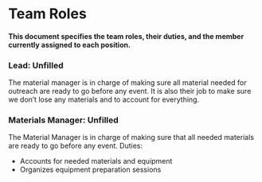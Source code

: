 # Team Roles
#### This document specifies the team roles, their duties, and the member currently assigned to each position.



### Lead: Unfilled
The material manager is in charge of making sure all material needed for outreach are ready to go before any event. It is also their job to make sure we don’t lose any materials and to account for everything.

### Materials Manager: Unfilled
The Material Manager is in charge of making sure that all needed materials are ready to go before any event.
Duties:
* Accounts for needed materials and equipment
* Organizes equipment preparation sessions
